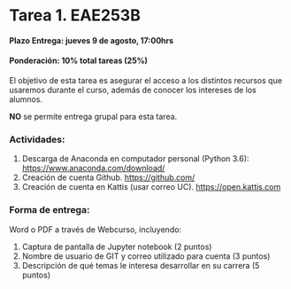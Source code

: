 # Tarea 1. EAE253B

#### Plazo Entrega: jueves 9 de agosto, 17:00hrs
#### Ponderación: 10% total tareas (25%)

El objetivo de esta tarea es asegurar el acceso a los distintos recursos que usaremos durante el curso, además de conocer los intereses de los alumnos. 

**NO** se permite entrega grupal para esta tarea.

### Actividades:

1. Descarga de Anaconda en computador personal (Python 3.6): https://www.anaconda.com/download/
1. Creación de cuenta Github. https://github.com/
1. Creación de cuenta en Kattis (usar correo UC). https://open.kattis.com

### Forma de entrega:

Word o PDF a través de Webcurso, incluyendo:

1. Captura de pantalla de Jupyter notebook (2 puntos)
1. Nombre de usuario de GIT y correo utilizado para cuenta (3 puntos)
1. Descripción de qué temas le interesa desarrollar en su carrera (5 puntos)

